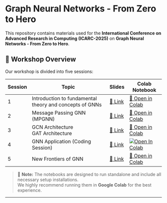 # **Graph Neural Networks - From Zero to Hero**

This repository contains materials used for the **International Conference on Advanced Research in Computing (ICARC-2025)** on **Graph Neural Networks - From Zero to Hero**.


## 📌 Workshop Overview

Our workshop is divided into five sessions:

| Session | Topic | Slides | Colab Notebook |
|---------|------------------------------------|--------|----------------|
| 1 | Introduction to fundamental theory and concepts of GNNs | [🔗 Link](#) | [🚀 Open in Colab](#) |
| 2 | Message Passing GNN (MPGNN) | [🔗 Link](#) | [🚀 Open in Colab](#) |
| 3 | GCN Architecture <br> GAT Architecture | [🔗 Link](#) | [🚀 Open in Colab](#) |
| 4 | GNN Application (Coding Session) | [🔗 Link](#) | [![Open In Colab](https://colab.research.google.com/assets/colab-badge.svg)](https://colab.research.google.com/drive/1GIrwKJCs9hOAHQf9teW0RsNQfx3E1tF8?usp=sharing) |
| 5 | New Frontiers of GNN | [🔗 Link](#) | [🚀 Open in Colab](#) |

> 📌 **Note:** The notebooks are designed to run standalone and include all necessary setup installations.  
> We highly recommend running them in **Google Colab** for the best experience.

---